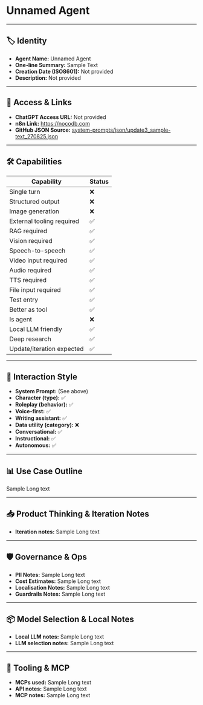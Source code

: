 # Unnamed Agent

---

## 🏷️ Identity

- **Agent Name:** Unnamed Agent  
- **One-line Summary:** Sample Text  
- **Creation Date (ISO8601):** Not provided  
- **Description:** Not provided

---

## 🔗 Access & Links

- **ChatGPT Access URL:** Not provided  
- **n8n Link:** https://nocodb.com  
- **GitHub JSON Source:** [system-prompts/json/update3_sample-text_270825.json](system-prompts/json/update3_sample-text_270825.json)

---

## 🛠️ Capabilities

| Capability | Status |
|-----------|--------|
| Single turn | ❌ |
| Structured output | ❌ |
| Image generation | ❌ |
| External tooling required | ✅ |
| RAG required | ✅ |
| Vision required | ✅ |
| Speech-to-speech | ✅ |
| Video input required | ✅ |
| Audio required | ✅ |
| TTS required | ✅ |
| File input required | ✅ |
| Test entry | ✅ |
| Better as tool | ✅ |
| Is agent | ❌ |
| Local LLM friendly | ✅ |
| Deep research | ✅ |
| Update/iteration expected | ✅ |

---

## 🧠 Interaction Style

- **System Prompt:** (See above)
- **Character (type):** ✅  
- **Roleplay (behavior):** ✅  
- **Voice-first:** ✅  
- **Writing assistant:** ✅  
- **Data utility (category):** ❌  
- **Conversational:** ✅  
- **Instructional:** ✅  
- **Autonomous:** ✅  

---

## 📊 Use Case Outline

Sample Long text

---

## 📥 Product Thinking & Iteration Notes

- **Iteration notes:** Sample Long text

---

## 🛡️ Governance & Ops

- **PII Notes:** Sample Long text
- **Cost Estimates:** Sample Long text
- **Localisation Notes:** Sample Long text
- **Guardrails Notes:** Sample Long text

---

## 📦 Model Selection & Local Notes

- **Local LLM notes:** Sample Long text
- **LLM selection notes:** Sample Long text

---

## 🔌 Tooling & MCP

- **MCPs used:** Sample Long text  
- **API notes:** Sample Long text  
- **MCP notes:** Sample Long text
